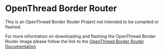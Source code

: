 # OpenThread Border Router

This is an OpenThread Border Router Project not intended to be compiled or flashed.

For more information on downloading and flashing the OpenThread Border Router image please follow the link to the 
[OpenThread Border Router Documentation](https://docs.silabs.com/matter/2.0.0/matter-thread/raspi-img)
    
    
